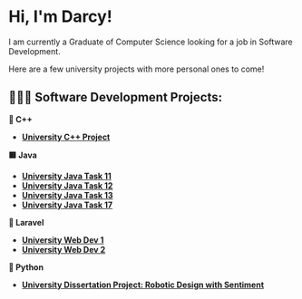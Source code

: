 <h1>Hi, I'm Darcy! </h1>
I am currently a Graduate of Computer Science looking for a job in Software Development.

Here are a few university projects with more personal ones to come!

<h2>👩🏽‍💻 Software Development Projects:</h2>

<b>📄 C++<b>
- [University C++ Project](https://github.com/darcy-crabtree/university-dungeon-game)

<b>🟥 Java<b>
- [University Java Task 11](https://github.com/darcy-crabtree/university-java-portfolio-11)
- [University Java Task 12](https://github.com/darcy-crabtree/university-java-portfolio-12)
- [University Java Task 13](https://github.com/darcy-crabtree/university-java-portfolio-13)
- [University Java Task 17](https://github.com/darcy-crabtree/university-java-portfolio-17)

<b>🐘 Laravel<b>
- [University Web Dev 1](https://github.com/darcy-crabtree/university-web-dev-1)
- [University Web Dev 2](https://github.com/darcy-crabtree/university-web-dev-2)

<b>🐍 Python<b>
- [University Dissertation Project: Robotic Design with Sentiment](https://github.com/darcy-crabtree/university-disseration-project)

<!--
## Hi there 👋
**darcy-crabtree/darcy-crabtree** is a ✨ _special_ ✨ repository because its `README.md` (this file) appears on your GitHub profile.

Here are some ideas to get you started:

- 🔭 I’m currently working on ...
- 🌱 I’m currently learning ...
- 👯 I’m looking to collaborate on ...
- 🤔 I’m looking for help with ...
- 💬 Ask me about ...
- 📫 How to reach me: ...
- 😄 Pronouns: ...
- ⚡ Fun fact: ...
-->
